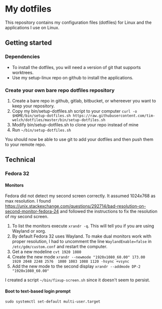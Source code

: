 # My dotfiles

This repository contains my configuration files (dotfiles) for Linux and the applications I use on Linux.

## Getting started

### Dependencies
* To install the dotfiles, you will need a version of git that supports worktrees.
* Use my setup-linux repo on github to install the applications.

### Create your own bare repo dotfiles repository

1. Create a bare repo in github, gitlab, bitbucket, or whereever you want to keep your repository.
2. Copy my bin/setup-dotfiles.sh script to your computer `curl -o $HOME/bin/setup-dotfiles.sh https://raw.githubusercontent.com/tim-welch/dotfiles/master/bin/setup-dotfiles.sh`
3. Modify bin/setup-dotfiles.sh to clone your repo instead of mine
4. Run `~/bin/setup-dotfiles.sh`

You should now be able to use git to add your dotfiles and then push them to your remote repo.

## Technical

### Fedora 32
#### Monitors

Fedora did not detect my second screen correctly. It assumed 1024x768 as max resolution. I found
https://unix.stackexchange.com/questions/292714/bad-resolution-on-second-monitor-fedora-24 and
followed the instructions to fix the resolution of my second screen.

1. To list the monitors execute `xrandr -q`. This will tell you if you are using Wayland or xorg.
2. By default Fedora 32 uses Wayland. To make dual monitors work with proper resolution, I had to
uncomment the line `WaylandEnable=false` in `/etc/gdm/custom.conf` and restart the computer.
3. Get a new modeline `cvt 1920 1080`
4. Create the new mode `xrandr --newmode "1920x1080_60.00" 173.00  1920 2048 2248 2576  1080 1083 1088 1120 -hsync +vsync`
5. Add the new mode to the second display `xrandr --addmode DP-2 "1920x1080_60.00"`

I created a script `~/bin/fixup-screen.sh` since it doesn't seem to persist.

#### Boot to text-based login prompt

`sudo systemctl set-default multi-user.target`
